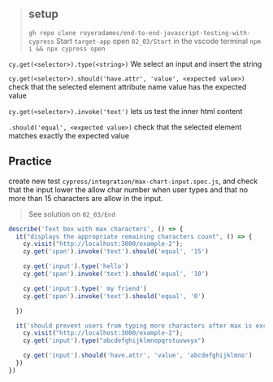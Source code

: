 > ## setup
> `gh repo clone royeradames/end-to-end-javascript-testing-with-cypress`
> Start `target-app`
> open `02_03/Start` in the vscode terminal
> `npm i && npx cypress open`

`cy.get(<selector>).type(<string>)`
We select an input and insert the string

`cy.get(<selector>).should('have.attr', 'value', <expected value>)`
check that the selected element attribute name value has the expected value

`cy.get(<selector>).invoke('text')`
lets us test the inner html content 

`.should('equal', <expected value>)`
check that the selected element matches exactly the expected value

## Practice

create new test `cypress/integration/max-chart-input.spec.js`, and check that the input lower the allow char number when user types and that no more than 15 characters are allow in the input.

> See solution on `02_03/End`

```ts
describe('Text box with max characters', () => {
  it("displays the appropriate remaining characters count", () => {
    cy.visit("http://localhost:3000/example-2");
    cy.get('span').invoke('text').should('equal', '15')

    cy.get('input').type('hello')
    cy.get('span').invoke('text').should('equal', '10')

    cy.get('input').type(' my friend')
    cy.get('span').invoke('text').should('equal', '0')

  })

  it('should prevent users from typing more characters after max is exceeded', () => {
    cy.visit("http://localhost:3000/example-2");
    cy.get('input').type("abcdefghijklmnopqrstuvwxyx")

    cy.get('input').should('have.attr', 'value', 'abcdefghijklmno')
  })
})
```